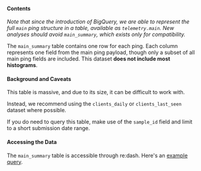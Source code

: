 
#### Contents

*Note that since the introduction of BigQuery, we are able to represent the
full `main` ping structure in a table, available as `telemetry.main`.
New analyses should avoid `main_summary`, which exists only for compatibility.*

The `main_summary` table contains one row for each ping.
Each column represents one field from the main ping payload,
though only a subset of all main ping fields are included.
This dataset **does not include most histograms**.

#### Background and Caveats
This table is massive, and due to its size, it can be difficult to work with.

Instead, we recommend using the `clients_daily` or `clients_last_seen` dataset
where possible.

If you do need to query this table, make use of the `sample_id` field and
limit to a short submission date range.

#### Accessing the Data

The `main_summary` table is accessible through re:dash.
Here's an [example query](https://sql.telemetry.mozilla.org/queries/4201/source).
